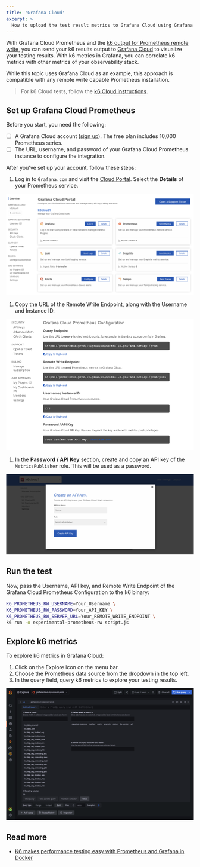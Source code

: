 ```yaml
---
title: 'Grafana Cloud'
excerpt: >
  How to upload the test result metrics to Grafana Cloud using Grafana Cloud Prometheus and the k6 output for Prometheus remote write'
---
```



With Grafana Cloud Prometheus and the [k6 output for Prometheus remote write](/results-output/real-time/prometheus-remote-write), you can send your k6 results output to [Grafana Cloud](https://grafana.com/products/cloud) to visualize your testing results.
With k6 metrics in Grafana, you can correlate k6 metrics with other metrics of your observability stack.

While this topic uses Grafana Cloud as an example, this approach is compatible with any remote write capable Prometheus installation.

<Blockquote mod="attention" title="">

For k6 Cloud tests, follow the [k6 Cloud instructions](/cloud/integrations/cloud-apm/grafana-cloud).

</Blockquote>


## Set up Grafana Cloud Prometheus

Before you start, you need the following:
- [ ] A Grafana Cloud account ([sign up](https://grafana.com/products/cloud/)).
The free plan includes 10,000 Prometheus series.
- [ ] The URL, username, and password of your Grafana Cloud Prometheus instance to configure the integration. 

After you've set up your account, follow these steps:

1. Log in to `Grafana.com` and visit the [Cloud Portal](https://grafana.com/docs/grafana-cloud/fundamentals/cloud-portal/).
Select the **Details** of your Prometheus service.

  ![Grafana Cloud Portal](./images/GrafanaCloud/grafana_cloud_portal.png)

1. Copy the URL of the Remote Write Endpoint, along with the Username and Instance ID. 

  ![Grafana Cloud Prometheus Configuration](./images/GrafanaCloud/grafana_cloud_prometheus_configuration.png)

1. In the **Password / API Key** section, create and copy an API key of the `MetricsPublisher` role. This will be used as a password.

![Create API Key](./images/GrafanaCloud/grafana_cloud_create_api_key_metrics_publisher.png)

## Run the test

Now, pass the Username, API key, and Remote Write Endpoint of the Grafana Cloud Prometheus Configuration to the k6 binary:

```bash
K6_PROMETHEUS_RW_USERNAME=Your_Username \
K6_PROMETHEUS_RW_PASSWORD=Your_API_KEY \
K6_PROMETHEUS_RW_SERVER_URL=Your_REMOTE_WRITE_ENDPOINT \
k6 run -o experimental-prometheus-rw script.js
```

## Explore k6 metrics

To explore k6 metrics in Grafana Cloud:
1. Click on the Explore icon on the menu bar.
1. Choose the Prometheus data source from the dropdown in the top left.
1. In the query field, query k6 metrics to explore your testing results.

![Explore k6 metrics in Grafana Cloud](./images/GrafanaCloud/grafana_cloud_explore_k6_metrics_from_extension.png)

## Read more

- [K6 makes performance testing easy with Prometheus and Grafana in Docker](https://medium.com/@rody.bothe/turning-data-into-understandable-insights-with-k6-load-testing-fa24e326e221)
